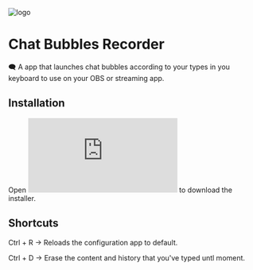 ![logo](https://i.imgur.com/0uNnqlQ.png)
# Chat Bubbles Recorder
🗨️ A app that launches chat bubbles according to your types in you keyboard to use on your OBS or streaming app.

## Installation
Open ![this url](https://github.com/devcanovas/chat-bubbles-recorder/blob/acff3641fbb820ad309512e230f6af7ea07f5fa0/chat-bubbles-recorder_0.0.0_x64_en-US.msi) to download the installer.

## Shortcuts
Ctrl + R -> Reloads the configuration app to default.

Ctrl + D -> Erase the content and history that you've typed untl moment.
